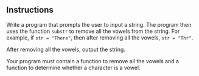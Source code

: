 ## Instructions
Write a program that prompts the user to input a string. The program then uses the function `substr` to remove all the vowels from the string. For example, if `str = "There"`, then after removing all the vowels, `str = "Thr"`. 

After removing all the vowels, output the string. 

Your program must contain a function to remove all the vowels and a function to determine whether a character is a vowel.

